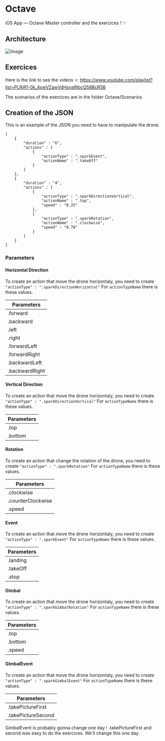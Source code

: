 # Octave
iOS App — Octave Master controller and the exercices ! ✨

## Architecture

![Image](https://lh4.googleusercontent.com/IGGKtcFJ9lbS_r3s9geLcVXQ6vA5LuPTYTLO9ZzckFz9inBrpdH_yCOB0VmR2f6sMLB5BjgKZjESCyUMtbGu=w2880-h1344-rw)


## Exercices

Here is the link to see the videos ⭐️: https://www.youtube.com/playlist?list=PLRjR1-0k_4swVZawVdHsnaWpcQ58BcR5B

The scenarios of the exercices are in the folder Octave/Scenarios

## Creation of the JSON

This is an example of the JSON you need to have to manipulate the drone.

```
[
    {
        "duration" : "6",
        "actions" : [
            {
                "actionType" : ".sparkEvent",
                "actionName" : ".takeOff"
            }
        ]
    },
    {
        "duration" : "4",
        "actions" : [
            {
                "actionType" : ".sparkDirectionVertical",
                "actionName" : ".top",
                "speed" : "0.25"
            },
            {
                "actionType" : ".sparkRotation",
                "actionName" : ".clockwise",
                "speed" : "0.78"
            }
        ]
    }
]
```

### Parameters

#### Horizontal Direction
To create an action that move the drone horizontaly, you need to create ```"actionType" : ".sparkDirectionHorizontal"```
For ```actionTypeName``` there is these values.


|     Parameters 	|
|---------------	|
| .forward       	|
| .backward      	|
| .left          	|
| .right         	|
| .forwardLeft   	|
| .forwardRight  	|
| .backwardLeft  	|
| .backwardRight 	|

#### Vertical Direction
To create an action that move the drone horizontaly, you need to create ```"actionType" : ".sparkDirectionVertical"```
For ```actionTypeName``` there is these values.


|     Parameters 	|
|---------------	|
| .top       	|
| .bottom      	|


#### Rotation
To create an action that change the rotation of the drone, you need to create ```"actionType" : ".sparkRotation"```
For ```actionTypeName``` there is these values.


|     Parameters 	|
|---------------	|
| .clockwise       	|
| .counterClockwise |
| .speed            |


#### Event
To create an action that move the drone horizontaly, you need to create ```"actionType" : ".sparkEvent"```
For ```actionTypeName``` there is these values.

|     Parameters 	|
|---------------	|
| .landing       	|
| .takeOff      	|
| .stop			|


#### Gimbal
To create an action that move the drone horizontaly, you need to create ```"actionType" : ".sparkGimbalRotation"```
For ```actionTypeName``` there is these values.

|     Parameters 	|
|---------------	|
| .top       	|
| .bottom      	|
| .speed	| 


#### GimbalEvent
To create an action that move the drone horizontaly, you need to create ```"actionType" : ".sparkGimbalEvent"```
For ```actionTypeName``` there is these values.

|     Parameters 	|
|---------------	|
| .takePictureFirst      |
| .takePictureSecond      |

GimbalEvent is probably gonna change one day !
.takePictureFirst and second was easy to do the exercices. We'll change this one day.
